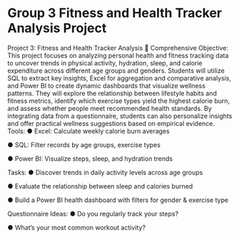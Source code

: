 # Group 3 Fitness and Health Tracker Analysis Project
Project 3: Fitness and Health Tracker Analysis
🎯 Comprehensive Objective:
This project focuses on analyzing personal health and fitness tracking data to uncover trends in physical activity, hydration, sleep, and calorie expenditure across different age groups and genders. Students will utilize SQL to extract key insights, Excel for aggregation and comparative analysis, and Power BI to create dynamic dashboards that visualize wellness patterns. They will explore the relationship between lifestyle habits and fitness metrics, identify which exercise types yield the highest calorie burn, and assess whether people meet recommended health standards. By integrating data from a questionnaire, students can also personalize insights and offer practical wellness suggestions based on empirical evidence.
Tools:
●	Excel: Calculate weekly calorie burn averages

●	SQL: Filter records by age groups, exercise types

●	Power BI: Visualize steps, sleep, and hydration trends

Tasks:
●	Discover trends in daily activity levels across age groups

●	Evaluate the relationship between sleep and calories burned

●	Build a Power BI health dashboard with filters for gender & exercise type

Questionnaire Ideas:
●	Do you regularly track your steps?

●	What’s your most common workout activity?
